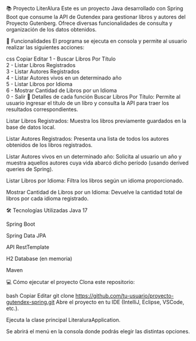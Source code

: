 📚 Proyecto LiterAlura
Este es un proyecto Java desarrollado con Spring Boot que consume la API de Gutendex para gestionar libros y autores del Proyecto Gutenberg. Ofrece diversas funcionalidades de consulta y organización de los datos obtenidos.

🚀 Funcionalidades
El programa se ejecuta en consola y permite al usuario realizar las siguientes acciones:

css
Copiar
Editar
1 - Buscar Libros Por Título  
2 - Listar Libros Registrados  
3 - Listar Autores Registrados  
4 - Listar Autores vivos en un determinado año  
5 - Listar Libros por Idioma  
6 - Mostrar Cantidad de Libros por un Idioma  
0 - Salir
📌 Detalles de cada función
Buscar Libros Por Título: Permite al usuario ingresar el título de un libro y consulta la API para traer los resultados correspondientes.

Listar Libros Registrados: Muestra los libros previamente guardados en la base de datos local.

Listar Autores Registrados: Presenta una lista de todos los autores obtenidos de los libros registrados.

Listar Autores vivos en un determinado año: Solicita al usuario un año y muestra aquellos autores cuya vida abarcó dicho período (usando derived queries de Spring).

Listar Libros por Idioma: Filtra los libros según un idioma proporcionado.

Mostrar Cantidad de Libros por un Idioma: Devuelve la cantidad total de libros por cada idioma registrado.

🛠 Tecnologías Utilizadas
Java 17

Spring Boot

Spring Data JPA

API RestTemplate

H2 Database (en memoria)

Maven

💻 Cómo ejecutar el proyecto
Clona este repositorio:

bash
Copiar
Editar
git clone https://github.com/tu-usuario/proyecto-gutendex-spring.git
Abre el proyecto en tu IDE (IntelliJ, Eclipse, VSCode, etc.).

Ejecuta la clase principal LiteraluraApplication.

Se abrirá el menú en la consola donde podrás elegir las distintas opciones.
